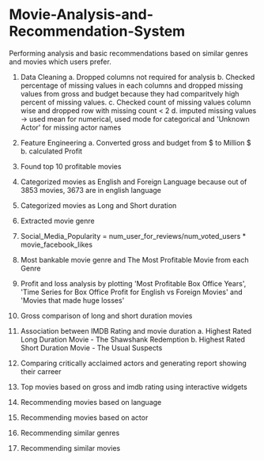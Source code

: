 # Movie-Analysis-and-Recommendation-System
Performing analysis and basic recommendations based on similar genres and movies which users prefer.

1. Data Cleaning
	a. Dropped columns not required for analysis
	b. Checked percentage of missing values in each columns and dropped missing values from gross and budget because they had comparitvely high percent of missing values.
	c. Checked count of missing values column wise and dropped row with missing count < 2
	d. imputed missing values -> used mean for numerical, used mode for categorical and 'Unknown Actor' for missing actor names

2. Feature Engineering
	a. Converted gross and budget from $ to Million $
	b. calculated Profit
	
3. Found top 10 profitable movies

4. Categorized movies as English and Foreign Language because out of 3853 movies, 3673 are in english language

5. Categorized movies as Long and Short duration

6. Extracted movie genre

7. Social_Media_Popularity = num_user_for_reviews/num_voted_users * movie_facebook_likes

8. Most bankable movie genre and The Most Profitable Movie from each Genre

9. Profit and loss analysis by plotting 'Most Profitable Box Office Years', 'Time Series for Box Office Profit for English vs Foreign Movies' and 'Movies that made huge losses'

10. Gross comparison of long and short duration movies 

11. Association between IMDB Rating and movie duration 
	a. Highest Rated Long Duration Movie - The Shawshank Redemption
	b. Highest Rated Short Duration Movie - The Usual Suspects

12. Comparing critically acclaimed actors and generating report showing their carreer

13. Top movies based on gross and imdb rating using interactive widgets

14. Recommending movies based on language

15. Recommending movies based on actor

16. Recommending similar genres

17. Recommending similar movies 
